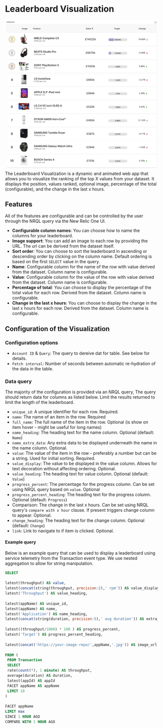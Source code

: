 # Leaderboard Visualization

![Leaderboard](../../docs/screen-leaderboard.png)
The Leaderboard Visualization is a dynamic and animated web app that allows you to visualize the ranking of the top X values from your dataset. It displays the position, values ranked, optional image, percentage of the total (configurable), and the change in the last x hours.

## Features

All of the features are configurable and can be controlled by the user through the NRQL query via the New Relic One UI.

- **Configurable column names**: You can choose how to name the columns for your leaderboard.
- **Image support**: You can add an image to each row by providing the URL. The url can be derived from the dataset itself.
- **Sort order**: You can choose to sort the leaderboard in ascending or descending order by clicking on the column name. Default ordering is based on the first `SELECT` value in the query.
- **Name**: Configurable column for the name of the row with value derived from the dataset. Column name is configurable.
- **Value**: Configurable column for the value of the row with value derived from the dataset. Column name is configurable.
- **Percentage of total**: You can choose to display the percentage of the total value for each row. Derived from the dataset. Column name is configurable.
- **Change in the last x hours**: You can choose to display the change in the last x hours for each row. Derived from the dataset. Column name is configurable.


## Configuration of the Visualization

### Configuration options

- `Account ID` & `Query`: The query to dereive dat for table. See below for details.
- `Fetch interval`: Number of seconds between automatic re-hydration of the data in the table.

### Data query

The majority of the configuration is provided via an NRQL query, The query should return data for columns as listed below. Limit the results returned to limit the length of the leaderboard.

- `unique_id`: A unique identifier for each row. Required.
- `name`: The name of an item in the row. Required
- `full_name`: The full name of the item in the row. Optional (is show on item hover - might be useful for long names)
- `name_heading`: The heading text for the name column. Optional (default: `Name`)
- `name_extra_data`: Any extra data to be displayed underneath the name in the name column. Optional.
- `value`: The value of the item in the row - preferably a number but can be a string. Used for initial sorting. Required.
- `value_display`: The value to be displayed in the value column. Allows for text decoration without affecting ordering. Optional.
- `value_heading`: The heading text for value column. Optional (default: `Value`)
- `progress_percent`: The percentage for the progress column. Can be set using NRQL query based on `value`. Optional
- `progress_percent_heading`: The heading text for the progress column. Optional (default: `Progress`)
- Comparison: The change in the last x hours. Can be set using NRQL query's `compare with x hour` clause. If present triggers change column to appear. Optional.
- `change_heading`: The heading text for the change column. Optional (default: `Change`)
- `link`: Link to navigate to if item is clicked. Optional.

#### Example query

Below is an example query that can be used to display a leaderboard using service telemetry from the Transaction event type. We use nested aggregation to allow for string manipulation.

```sql
SELECT 

latest(throughput) AS value,
latest(concat(string(throughput, precision:2),' rpm')) AS value_display,
latest('Throughput') AS value_heading,

latest(appName) AS unique_id,
latest(appName) AS name,
latest('Application') AS name_heading,
latest(concat(string(duration, precision:5),' avg duration')) AS extra_data,

latest((throughput/1000) * 100 ) AS progress_percent,
latest('Target') AS progress_percent_heading,

latest(concat('https://your-image-repo/',appName,'.jpg')) AS image_url

FROM (
 FROM Transaction 
 SELECT 
 rate(count(*), 1 minute) AS throughput,
 average(duration) AS duration,
 latest(appId) AS appId
 FACET appName AS appName
 LIMIT 10
)

FACET appName
LIMIT max
SINCE 1 HOUR AGO
COMPARE WITH 1 HOUR AGO
```
